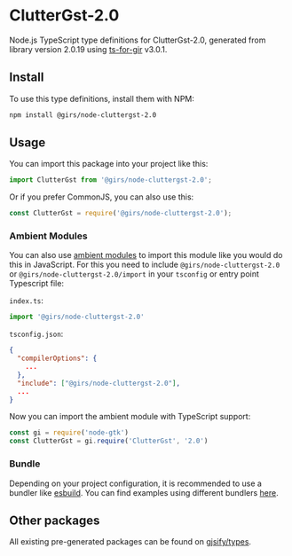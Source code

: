 
# ClutterGst-2.0

Node.js TypeScript type definitions for ClutterGst-2.0, generated from library version 2.0.19 using [ts-for-gir](https://github.com/gjsify/ts-for-gir) v3.0.1.


## Install

To use this type definitions, install them with NPM:
```bash
npm install @girs/node-cluttergst-2.0
```

## Usage

You can import this package into your project like this:
```ts
import ClutterGst from '@girs/node-cluttergst-2.0';
```

Or if you prefer CommonJS, you can also use this:
```ts
const ClutterGst = require('@girs/node-cluttergst-2.0');
```

### Ambient Modules

You can also use [ambient modules](https://github.com/gjsify/ts-for-gir/tree/main/packages/cli#ambient-modules) to import this module like you would do this in JavaScript.
For this you need to include `@girs/node-cluttergst-2.0` or `@girs/node-cluttergst-2.0/import` in your `tsconfig` or entry point Typescript file:

`index.ts`:
```ts
import '@girs/node-cluttergst-2.0'
```

`tsconfig.json`:
```json
{
  "compilerOptions": {
    ...
  },
  "include": ["@girs/node-cluttergst-2.0"],
  ...
}
```

Now you can import the ambient module with TypeScript support: 

```ts
const gi = require('node-gtk')
const ClutterGst = gi.require('ClutterGst', '2.0')
```


### Bundle

Depending on your project configuration, it is recommended to use a bundler like [esbuild](https://esbuild.github.io/). You can find examples using different bundlers [here](https://github.com/gjsify/ts-for-gir/tree/main/examples).

## Other packages

All existing pre-generated packages can be found on [gjsify/types](https://github.com/gjsify/types).

